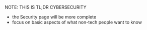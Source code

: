 
NOTE: THIS IS TL;DR CYBERSECURITY
- the Security page will be more complete
- focus on basic aspects of what non-tech people want to know
